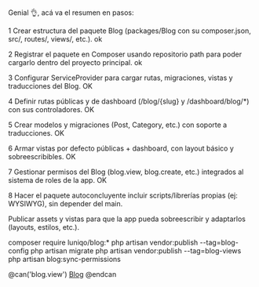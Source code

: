 Genial 👌, acá va el resumen en pasos:

1 Crear estructura del paquete Blog
(packages/Blog con su composer.json, src/, routes/, views/, etc.). ok

2 Registrar el paquete en Composer
usando repositorio path para poder cargarlo dentro del proyecto principal. ok

3 Configurar ServiceProvider
para cargar rutas, migraciones, vistas y traducciones del Blog. OK

4 Definir rutas públicas y de dashboard
(/blog/{slug} y /dashboard/blog/*) con sus controladores. OK

5 Crear modelos y migraciones
(Post, Category, etc.) con soporte a traducciones. OK

6 Armar vistas por defecto
públicas + dashboard, con layout básico y sobreescribibles. OK

7 Gestionar permisos del Blog
(blog.view, blog.create, etc.) integrados al sistema de roles de la app. OK

8 Hacer el paquete autoconcluyente
incluir scripts/librerías propias (ej: WYSIWYG), sin depender del main.

Publicar assets y vistas
para que la app pueda sobreescribir y adaptarlos (layouts, estilos, etc.).



composer require luniqo/blog:* 
php artisan vendor:publish --tag=blog-config
php artisan migrate
php artisan vendor:publish --tag=blog-views
php artisan blog:sync-permissions


@can('blog.view')
  <a href="{{ route('blog.admin.index') }}">Blog</a>
@endcan
